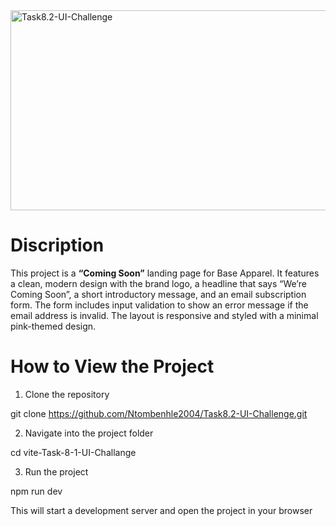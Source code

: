 <img src="https://socialify.git.ci/Ntombenhle2004/Task8.2-UI-Challenge/image?language=1&owner=1&name=1&stargazers=1&theme=Light" alt="Task8.2-UI-Challenge" width="640" height="320" />

# Discription

This project is a **“Coming Soon”** landing page for Base Apparel. It features a clean, modern design with the brand logo, a headline that says “We’re Coming Soon”, a short introductory message, and an email subscription form. The form includes input validation to show an error message if the email address is invalid. The layout is responsive and styled with a minimal pink-themed design.

# How to View the Project

1. Clone the repository

git clone https://github.com/Ntombenhle2004/Task8.2-UI-Challenge.git

2. Navigate into the project folder

cd vite-Task-8-1-UI-Challange

3. Run the project

npm run dev

This will start a development server and open the project in your browser
